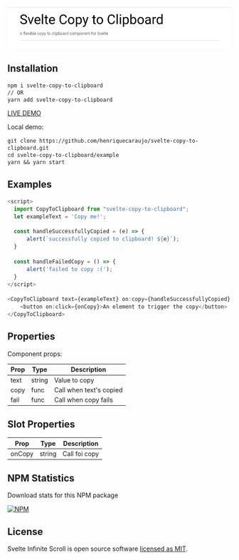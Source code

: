 ![Svelte Copy to Clipboard](./docs/header.png)

## Installation

```
npm i svelte-copy-to-clipboard
// OR
yarn add svelte-copy-to-clipboard
```

[LIVE DEMO](https://svelte-copy-to-clipboard.netlify.com/)

Local demo:

```
git clone https://github.com/henriquecaraujo/svelte-copy-to-clipboard.git
cd svelte-copy-to-clipboard/example
yarn && yarn start
```

## Examples

```js
<script>
  import CopyToClipboard from "svelte-copy-to-clipboard";
  let exampleText = 'Copy me!';

  const handleSuccessfullyCopied = (e) => {
      alert(`successfully copied to clipboard! ${e}`);
  }

  const handleFailedCopy = () => {
      alert('failed to copy :(');
  }
</script>

<CopyToClipboard text={exampleText} on:copy={handleSuccessfullyCopied} on:fail={handleFailedCopy} let:onCopy>
    <button on:click={onCopy}>An element to trigger the copy</button>
</CopyToClipboard>
```

## Properties

Component props:

| Prop | Type   | Description             |
| ---- | ------ | ----------------------- |
| text | string | Value to copy           |
| copy | func   | Call when text's copied |
| fail | func   | Call when copy fails    |

## Slot Properties

| Prop   | Type   | Description   |
| ------ | ------ | ------------- |
| onCopy | string | Call foi copy |

## NPM Statistics

Download stats for this NPM package

[![NPM](https://nodei.co/npm/svelte-copy-to-clipboard.png)](https://nodei.co/npm/svelte-copy-to-clipboard/)

## License

Svelte Infinite Scroll is open source software [licensed as MIT](https://github.com/henriquecaraujo/svelte-copy-to-clipboard/blob/master/LICENSE).
